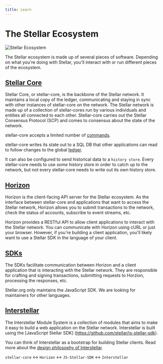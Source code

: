 ```yaml
---
title: Learn
---
```

# The Stellar Ecosystem

![Stellar Ecosystem](https://www.stellar.org/wp-content/uploads/2015/08/ecosystem-overview-2.png)

The Stellar ecosystem is made up of several pieces of software. Depending on what you're doing with Stellar, you'll interact with or run different pieces of the ecosystem. 

## [Stellar Core](https://github.com/stellar/stellar-core)
Stellar Core, or stellar-core, is the backbone of the Stellar network. It maintains a local copy of the ledger, communicating and staying in sync with other instances of stellar-core on the network. The Stellar network is made up of a collection of stellar-cores run by various individuals and entities all connected to each other. Stellar-core carries out the Stellar Consensus Protocol (SCP) and comes to consensus about the state of the network.

stellar-core accepts a limited number of [commands](https://github.com/stellar/stellar-core/blob/master/docs/commands.md).

stellar-core writes its state out to a SQL DB that other applications can read to follow changes to the global [ledger](./ledger.md).

It can also be configured to send historical data to a `history store`. Every stellar-core needs to use *some* history store in order to catch up to the network, but not every stellar-core needs to write out its own history store.

## [Horizon](https://github.com/stellar/horizon)
Horizon is the client-facing API server for the Stellar ecosystem. As the interface between stellar-core and applications that want to access the Stellar network, Horizon allows you to submit transactions to the network, check the status of accounts, subscribe to event streams, etc.

Horizon provides a RESTful API to allow client applications to interact with the Stellar network. You can communicate with Horizon using cURL or just your browser. However, if you're building a client application, you'll likely want to use a Stellar SDK in the language of your client.

## [SDKs](https://github.com/stellar/js-stellar-sdk)
The SDKs facilitate communication between Horizon and a client application that is interacting with the Stellar network. They are responsible for crafting and signing transactions, submitting requests to Horzion, processing the responses, etc.

Stellar.org only maintains the JavaScript SDK. We are looking for maintainers for other languages.

## [Interstellar](https://github.com/stellar/interstellar)
The Interstellar Module System is a collection of modules that aims to make it easy to build a web application on the Stellar network. Interstellar is built using the [JavaScript Stellar SDK] (https://github.com/stellar/js-stellar-sdk).

You can think of Interstellar as a bootstrap for building Stellar clients. Read more about the [design philosophy of Interstellar](https://www.stellar.org/blog/developer-preview-interstellar-module-system/).


`stellar-core` <-> `Horizon`  <-> `JS-Stellar-SDK` <-> `Interstellar`

